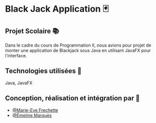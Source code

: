 # Black Jack Application :black_joker:
## Projet Scolaire 	:books:

Dans le cadre du cours de Programmation II, nous avions pour projet de monter une application de Blackjack sous Java en utilisant JavaFX pour l'interface.

## Technologies utilisées :wrench:

Java, JavaFX

## Conception, réalisation et intégration par :busts_in_silhouette:

- [@Marie-Eve Frechette](https://github.com/MareveD)
- [@Émeline Marquès](https://github.com/EmelineMarques)
